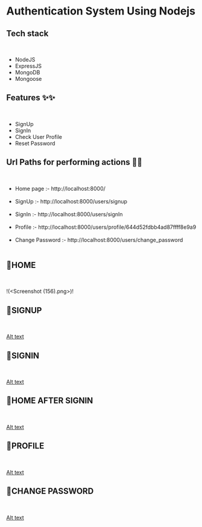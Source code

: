 <h1>Authentication System Using Nodejs</h1>


<h2>Tech stack </h2><br>
<ul>
 <li>NodeJS </li>
 <li>ExpressJS</li> 
 <li>MongoDB </li>
 <li>Mongoose </li>
</ul>

<h2>Features ✨✨</h2> <br>
<ul>
    <li>SignUp</li>
    <li>SignIn</li> 
    <li>Check User Profile</li> 
    <li>Reset Password</li> 
</ul>

<h2>Url Paths for performing actions 🔗🔗</h2> <br>
<ul>
    <li>Home page :- http://localhost:8000/ </li><br>
    <li>SignUp :- http://localhost:8000/users/signup </li><br>
    <li>SignIn :- http://localhost:8000/users/signIn </li><br>
    <li>Profile :- http://localhost:8000/users/profile/644d52fdbb4ad87ffff8e9a9 </li><br>
    <li>Change Password :- http://localhost:8000/users/change_password </li><br>
    </ul>
    
<h2>🔴HOME</h2> <br>

!(<Screenshot (156).png>)!

<h2>🔴SIGNUP</h2> <br>

[Alt text](<Screenshot (157).png>)

<h2>🔴SIGNIN</h2> <br>

[Alt text](<Screenshot (158).png>)

<h2>🔴HOME AFTER SIGNIN</h2> <br>

[Alt text](<Screenshot (159).png>)

<h2>🔴PROFILE</h2> <br>

[Alt text](<Screenshot (160).png>)

<h2>🔴CHANGE PASSWORD</h2> <br>

[Alt text](<Screenshot (161).png>)

